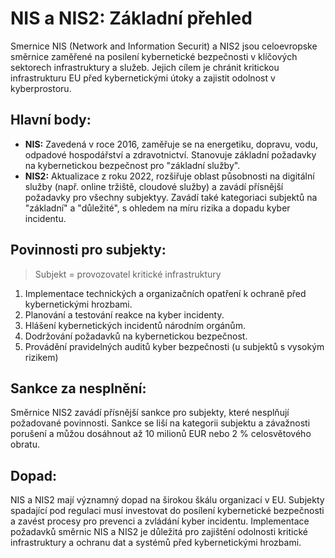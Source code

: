 # NIS a NIS2: Základní přehled

Smernice NIS (Network and Information Securit) a NIS2 jsou celoevropske směrnice zaměřené na posilení kybernetické bezpečnosti v klíčových sektorech infrastruktury a služeb. Jejich cílem je chránit kritickou infrastrukturu EU před kybernetickými útoky a zajistit odolnost v kyberprostoru.

## Hlavní body:

- **NIS:** Zavedená v roce 2016, zaměřuje se na energetiku, dopravu, vodu, odpadové hospodářství a zdravotnictví. Stanovuje základní požadavky na kybernetickou bezpečnost pro "základní služby".
- **NIS2:** Aktualizace z roku 2022, rozšiřuje oblast působnosti na digitální služby (např. online tržiště, cloudové služby) a zavádí přísnější požadavky pro všechny subjektyy. Zavádí také kategoriaci subjektů na "základní" a "důležité", s ohledem na míru rizika a dopadu kyber incidentu.

## Povinnosti pro subjekty:
> Subjekt = provozovatel kritické infrastruktury

1. Implementace technických a organizačních opatření k ochraně před kybernetickými hrozbami.
2. Planování a testování reakce na kyber incidenty.
3. Hlášení kybernetických incidentů národním orgánům.
4. Dodržování požadavků na kybernetickou bezpečnost.
5. Provádění pravidelných auditů kyber bezpečnosti (u subjektů s vysokým rizikem)

## Sankce za nesplnění:

Směrnice NIS2 zavádí přísnější sankce pro subjekty, které nesplňují požadované povinnosti. Sankce se liší na kategorii subjektu a závažnosti porušení a můžou dosáhnout až 10 milionů EUR nebo 2 % celosvětového obratu.

## Dopad:

NIS a NIS2 mají významný dopad na širokou škálu organizací v EU. Subjekty spadající pod regulaci musí investovat do posílení kybernetické bezpečnosti a zavést procesy pro prevenci a zvládání kyber incidentu. Implementace požadavků směrnic NIS a NIS2 je důležitá pro zajištění odolnosti kritické infrastruktury a ochranu dat a systémů před kybernetickými hrozbami.
